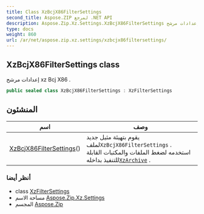 ```yaml
---
title: Class XzBcjX86FilterSettings
second_title: Aspose.ZIP لمرجع .NET API
description: Aspose.Zip.Xz.Settings.XzBcjX86FilterSettings فصل. إعدادات مرشح xz Bcj X86 .
type: docs
weight: 860
url: /ar/net/aspose.zip.xz.settings/xzbcjx86filtersettings/
---
```

## XzBcjX86FilterSettings class

إعدادات مرشح xz Bcj X86 .

```csharp
public sealed class XzBcjX86FilterSettings : XzFilterSettings
```

## المنشئون

| اسم | وصف |
| --- | --- |
| [XzBcjX86FilterSettings](xzbcjx86filtersettings/)() | يقوم بتهيئة مثيل جديد لملف`XzBcjX86FilterSettings` . استخدمه لضغط الملفات والمكتبات القابلة للتنفيذ بداخله[`XzArchive`](../../aspose.zip.xz/xzarchive/) . |

### أنظر أيضا

* class [XzFilterSettings](../xzfiltersettings/)
* مساحة الاسم [Aspose.Zip.Xz.Settings](../../aspose.zip.xz.settings/)
* المجسم [Aspose.Zip](../../)


